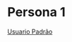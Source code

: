 # Persona 1
[Usuario Padrão](https://drive.google.com/file/d/1jJRdXrnbw82X-sG-6gUWEUam70wZIjCa/view?usp=sharing)
